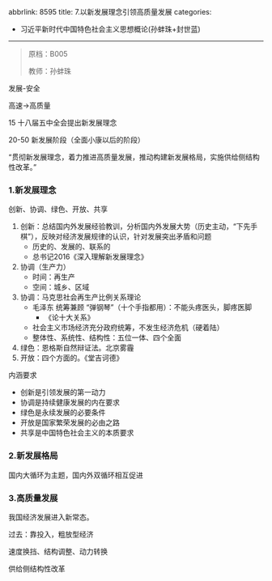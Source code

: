 abbrlink: 8595
title: 7.以新发展理念引领高质量发展
categories:
  - 习近平新时代中国特色社会主义思想概论(孙蚌珠+封世蓝)
---

> 原档：B005
>
> 教师：孙蚌珠

发展-安全

高速→高质量

15 十八届五中全会提出新发展理念

20-50 新发展阶段（全面小康以后的阶段）

“贯彻新发展理念，着力推进高质量发展，推动构建新发展格局，实施供给侧结构性改革。”

### 1.新发展理念

创新、协调、绿色、开放、共享

1. 创新：总结国内外发展经验教训，分析国内外发展大势（历史主动，“下先手棋”），反映对经济发展规律的认识，针对发展突出矛盾和问题
   - 历史的、发展的、联系的
   - 总书记2016《深入理解新发展理念》
2. 协调（生产力）
   - 时间：再生产
   - 空间：城乡、区域
3. 协调：马克思社会再生产比例关系理论
   - 毛泽东 统筹兼顾 “弹钢琴”（十个手指都用）：不能头疼医头，脚疼医脚
     - 《论十大关系》
   - 社会主义市场经济充分政府统筹，不发生经济危机（硬着陆）
   - 整体性、系统性、结构性：五位一体、四个全面
4. 绿色：恩格斯自然辩证法。北京雾霾
5. 开放：四个方面的。《堂吉诃德》

内涵要求

- 创新是引领发展的第一动力
- 协调是持续健康发展的内在要求
- 绿色是永续发展的必要条件
- 开放是国家繁荣发展的必由之路
- 共享是中国特色社会主义的本质要求

### 2.新发展格局

国内大循环为主题，国内外双循环相互促进

### 3.高质量发展

我国经济发展进入新常态。

过去：靠投入，粗放型经济

速度换挡、结构调整、动力转换

供给侧结构性改革